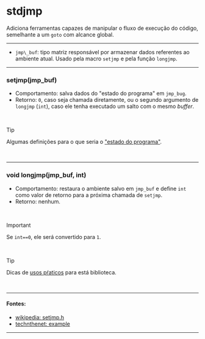 # stdjmp
Adiciona ferramentas capazes de manipular o fluxo de execução do código, semelhante a um `goto` com alcance global.

<hr>

* `jmp\_buf`: tipo matriz responsável por armazenar dados referentes ao ambiente atual. Usado pela macro `setjmp` e pela função `longjmp`.

<hr>

<h3>setjmp(jmp_buf)</h3>

* Comportamento: salva dados do "estado do programa" em `jmp_bug`.
* Retorno: `0`, caso seja chamada diretamente, ou o segundo argumento de `longjmp` (`int`), caso ele tenha executado um salto com o mesmo *buffer*.

<br>

> [!TIP]
> Algumas definições para o que seria o ["estado do programa"](https://stackoverflow.com/questions/25266832/exactly-what-program-state-does-setjmp-save "Stackoverflow").

<br>

<hr>

<h3>void longjmp(jmp_buf, int)</h3>

* Comportamento: restaura o ambiente salvo em `jmp_buf` e define `int` como valor de retorno para a próxima chamada de `setjmp`.
* Retorno: nenhum.

<br>

> [!IMPORTANT]
> Se `int==0`, ele será convertido para `1`.

<br>

> [!TIP]
> Dicas de [usos pŕaticos](https://stackoverflow.com/questions/14685406/practical-usage-of-setjmp-and-longjmp-in-c "Stackoverflow") para está biblioteca.

<br>

<hr>

#### Fontes:
* [wikipedia: setjmp.h](https://en.wikipedia.org/wiki/setjmp.h )
* [technthenet: example](https://www.techonthenet.com/c_language/standard_library_functions/setjmp_h/longjmp.php )

<hr>
